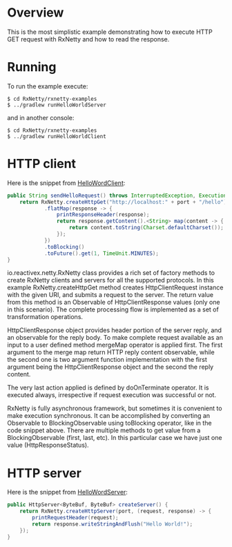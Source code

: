 Overview
========

This is the most simplistic example demonstrating how to execute HTTP GET request with RxNetty and how
to read the response.

Running
=======

To run the example execute:

```
$ cd RxNetty/rxnetty-examples
$ ../gradlew runHelloWorldServer
```

and in another console:

```
$ cd RxNetty/rxnetty-examples
$ ../gradlew runHelloWorldClient
```

HTTP client
===========

Here is the snippet from [HelloWordClient](HelloWorldClient.java):

```java
public String sendHelloRequest() throws InterruptedException, ExecutionException, TimeoutException {
    return RxNetty.createHttpGet("http://localhost:" + port + "/hello")
            .flatMap(response -> {
                printResponseHeader(response);
                return response.getContent().<String> map(content -> {
                    return content.toString(Charset.defaultCharset());
                });
            })
            .toBlocking()
            .toFuture().get(1, TimeUnit.MINUTES);
}
```

io.reactivex.netty.RxNetty class provides a rich set of factory methods to create RxNetty clients and servers for
all the supported protocols. In this example RxNetty.createHttpGet method creates HttpClientRequest instance
with the given URI, and submits a request to the server. The return value from this method is an Observable of
HttpClientResponse values (only one in this scenario). The complete processing flow is implemented as a set
of transformation operations.

HttpClientResponse object provides header portion of the server reply, and an observable for the reply body.
To make complete request available as an input to a user defined method mergeMap operator is applied first. 
The first argument to the merge map return HTTP reply content observable, while the second one is two argument
function implementation with the first argument being the HttpClientResponse object and the second the reply content.

The very last action applied is defined by doOnTerminate operator. It is executed always, irrespective if request
execution was successful or not.

RxNetty is fully asynchronous framework, but sometimes it is convenient to make execution synchronous. It can be
accomplished by converting an Observable to BlockingObservable using toBlocking operator, like in the code
snippet above. There are multiple methods to get value from a BlockingObservable (first, last, etc). 
In this particular case we have just one value (HttpResponseStatus). 


HTTP server
===========

Here is the snippet from [HelloWordServer](HelloWorldServer.java):

```java
public HttpServer<ByteBuf, ByteBuf> createServer() {
    return RxNetty.createHttpServer(port, (request, response) -> {
        printRequestHeader(request);
        return response.writeStringAndFlush("Hello World!");
    });
}

```

